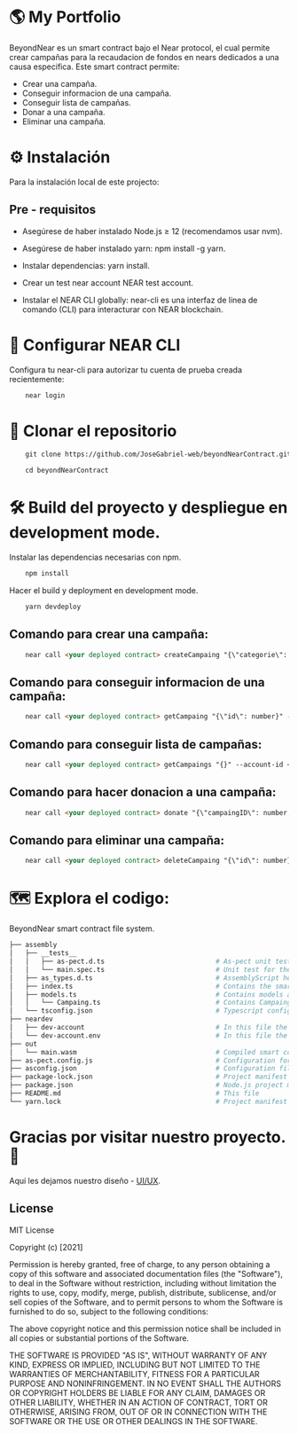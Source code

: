 # :earth_americas: My Portfolio

BeyondNear es un smart contract bajo el Near protocol, el cual permite crear campañas para la recaudacion de fondos en nears dedicados a una causa especifica. Este smart contract permite:

- Crear una campaña.
- Conseguir informacion de una campaña.
- Conseguir lista de campañas.
- Donar a una campaña.
- Eliminar una campaña.


# :gear: Instalación

Para la instalación local de este projecto:

## Pre - requisitos

- Asegúrese de haber instalado Node.js ≥ 12 (recomendamos usar nvm).

- Asegúrese de haber instalado yarn: npm install -g yarn.

- Instalar dependencias: yarn install.

- Crear un test near account NEAR test account.

- Instalar el NEAR CLI globally: near-cli es una interfaz de linea de comando (CLI) para interacturar con NEAR blockchain.

# :key: Configurar NEAR CLI

Configura tu near-cli para autorizar tu cuenta de prueba creada recientemente:

```html
    near login
```

# :page_facing_up:	 Clonar el repositorio

```html
    git clone https://github.com/JoseGabriel-web/beyondNearContract.git
```

```html
    cd beyondNearContract
```

# :hammer_and_wrench: Build del proyecto y despliegue en development mode.

Instalar las dependencias necesarias con npm.


```html
    npm install
```

Hacer el build y deployment en development mode.


```html
    yarn devdeploy
```


## Comando para crear una campaña:

```html
    near call <your deployed contract> createCampaing "{\"categorie\": \"string\", \"objectives\": \"string\", \"location\":\"string\", \"goal\": number}" --account-id <your test account>
```

## Comando para conseguir informacion de una campaña:

```html
    near call <your deployed contract> getCampaing "{\"id\": number}" --account-id <your test account>
```

## Comando para conseguir lista de campañas:

```html
    near call <your deployed contract> getCampaings "{}" --account-id <your test account>
```

## Comando para hacer donacion a una campaña:

```html
    near call <your deployed contract> donate "{\"campaingID\": number, \"cuantity\": number}" --account-id <your test account>
```

## Comando para eliminar una campaña:

```html
    near call <your deployed contract> deleteCampaing "{\"id\": number}" --account-id <your test account>
```


# :world_map: Explora el codigo:

BeyondNear smart contract file system.

```bash
├── assembly
│   ├── __tests__
│   │   ├── as-pect.d.ts                            # As-pect unit testing headers for type hints
│   │   └── main.spec.ts                            # Unit test for the contract
│   ├── as_types.d.ts                               # AssemblyScript headers for type hint
│   ├── index.ts                                    # Contains the smart contract code
│   ├── models.ts                                   # Contains models accesible to the smart contract
│   │   └── Campaing.ts                             # Contains Campaing model.
│   └── tsconfig.json                               # Typescript configuration file
├── neardev
│   ├── dev-account                                 # In this file the provisional deploy smart contract account is saved
│   └── dev-account.env                             # In this file the provisional deploy smart contract account is saved like a environment variable                             
├── out
│   └── main.wasm                                   # Compiled smart contract code using to deploy
├── as-pect.config.js                               # Configuration for as-pect (AssemblyScript unit testing)
├── asconfig.json                                   # Configuration file for Assemblyscript compiler
├── package-lock.json                               # Project manifest lock version
├── package.json                                    # Node.js project manifest (scripts and dependencies)
├── README.md                                       # This file
└── yarn.lock                                       # Project manifest lock version
```


# Gracias por visitar nuestro proyecto. :wave:

Aqui les dejamos nuestro diseño - [UI/UX](https://www.figma.com/file/768sgTudgZJ4B8I0MOA7f8/BeyondNear?node-id=0%3A1).


## License

MIT License

Copyright (c) [2021]

Permission is hereby granted, free of charge, to any person obtaining a copy
of this software and associated documentation files (the "Software"), to deal
in the Software without restriction, including without limitation the rights
to use, copy, modify, merge, publish, distribute, sublicense, and/or sell
copies of the Software, and to permit persons to whom the Software is
furnished to do so, subject to the following conditions:

The above copyright notice and this permission notice shall be included in all
copies or substantial portions of the Software.

THE SOFTWARE IS PROVIDED "AS IS", WITHOUT WARRANTY OF ANY KIND, EXPRESS OR
IMPLIED, INCLUDING BUT NOT LIMITED TO THE WARRANTIES OF MERCHANTABILITY,
FITNESS FOR A PARTICULAR PURPOSE AND NONINFRINGEMENT. IN NO EVENT SHALL THE
AUTHORS OR COPYRIGHT HOLDERS BE LIABLE FOR ANY CLAIM, DAMAGES OR OTHER
LIABILITY, WHETHER IN AN ACTION OF CONTRACT, TORT OR OTHERWISE, ARISING FROM,
OUT OF OR IN CONNECTION WITH THE SOFTWARE OR THE USE OR OTHER DEALINGS IN THE
SOFTWARE.